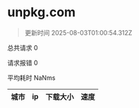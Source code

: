 
  # unpkg.com

  > 更新时间 2025-08-03T01:00:54.312Z
  
  总共请求 0

  请求报错 0

  平均耗时 NaNms

|城市|ip|下载大小|速度|
|-----|----------|---|---|

  